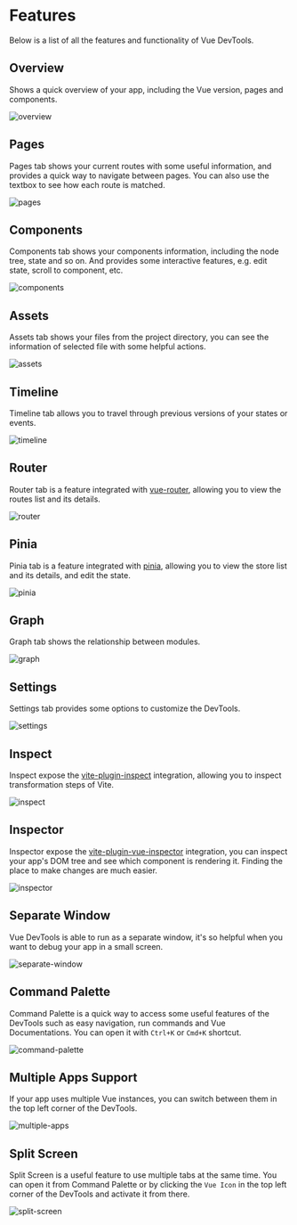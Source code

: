 # Features

Below is a list of all the features and functionality of Vue DevTools.

## Overview

Shows a quick overview of your app, including the Vue version, pages and components.

![overview](/features/overview.svg)

## Pages

Pages tab shows your current routes with some useful information, and provides a quick way to navigate between pages. You can also use the textbox to see how each route is matched.

![pages](/features/pages.svg)

## Components

Components tab shows your components information, including the node tree, state and so on. And provides some interactive features, e.g. edit state, scroll to component, etc.

![components](/features/components.svg)

## Assets

Assets tab shows your files from the project directory, you can see the information of selected file with some helpful actions.

![assets](/features/assets.svg)

## Timeline

Timeline tab allows you to travel through previous versions of your states or events.

![timeline](/features/timeline.svg)

## Router

Router tab is a feature integrated with [vue-router](https://github.com/vuejs/router), allowing you to view the routes list and its details.

![router](/features/router.svg)

## Pinia

Pinia tab is a feature integrated with [pinia](https://github.com/vuejs/pinia), allowing you to view the store list and its details, and edit the state.

![pinia](/features/pinia.svg)

## Graph

Graph tab shows the relationship between modules.

![graph](/features/graph.svg)

## Settings

Settings tab provides some options to customize the DevTools.

![settings](/features/settings.svg)

## Inspect

Inspect expose the [vite-plugin-inspect](https://github.com/antfu/vite-plugin-inspect) integration, allowing you to inspect transformation steps of Vite.

![inspect](/features/inspect.svg)

## Inspector

Inspector expose the [vite-plugin-vue-inspector](https://github.com/webfansplz/vite-plugin-vue-inspector) integration, you can inspect your app's DOM tree and see which component is rendering it. Finding the place to make changes are much easier.

![inspector](/features/inspector.svg)

## Separate Window

Vue DevTools is able to run as a separate window, it's so helpful when you want to debug your app in a small screen.

![separate-window](/features/separate-window.png)

## Command Palette

Command Palette is a quick way to access some useful features of the DevTools such as easy navigation, run commands and Vue Documentations. You can open it with `Ctrl+K` or `Cmd+K` shortcut.

![command-palette](/features/command-palette.png)

## Multiple Apps Support

If your app uses multiple Vue instances, you can switch between them in the top left corner of the DevTools.

![multiple-apps](/features/multi-app.png)

## Split Screen

Split Screen is a useful feature to use multiple tabs at the same time. You can open it from Command Palette or by clicking the `Vue Icon` in the top left corner of the DevTools and activate it from there.

![split-screen](/features/split-screen.png)
